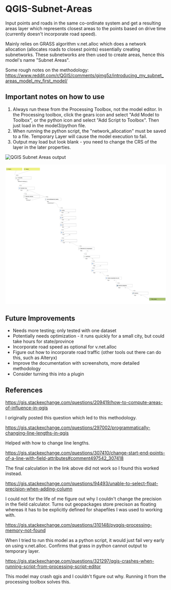 # QGIS-Subnet-Areas

Input points and roads in the same co-ordinate system and get a resulting areas layer which represents closest areas to the points based on drive time (currently doesn't incorporate road speed).

Mainly relies on GRASS algorithm v.net.alloc which does a network allocation (allocates roads to closest points) essentially creating subnetworks. These subnetworks are then used to create areas, hence this model's name "Subnet Areas".

Some rough notes on the methodology: https://www.reddit.com/r/QGIS/comments/gimg5z/introducing_my_subnet_areas_model_my_first_model/

## Important notes on how to use

1. Always run these from the Processing Toolbox, not the model editor. In the Processing toolbox, click the gears icon and select "Add Model to Toolbox", or the python icon and select "Add Script to Toolbox". Then just load in the model3/python file.
2. When running the python script, the "network_allocation" must be saved to a file. Temporary Layer will cause the model execution to fail.
3. Output may load but look blank - you need to change the CRS of the layer in the later properties.



![QGIS Subnet Areas output](https://i.redd.it/hxx713akwzx41.png)


![QGIS Subnet Areas model](https://raw.githubusercontent.com/mattmarotta/QGIS-Subnet-Areas/master/Subnet%20Areas.png)

## Future Improvements

- Needs more testing; only tested with one dataset
- Potentially needs optimization - it runs quickly for a small city, but could take hours for state/province
- Incorporate road speed as optional for v.net.alloc
- Figure out how to incorporate road traffic (other tools out there can do this, such as Alteryx)
- Improve the documentation with screenshots, more detailed methodology
- Consider turning this into a plugin

## References

https://gis.stackexchange.com/questions/209419/how-to-compute-areas-of-influence-in-qgis

I originally posted this question which led to this methodology.

https://gis.stackexchange.com/questions/297002/programmatically-changing-line-lengths-in-qgis

Helped with how to change line lengths.

https://gis.stackexchange.com/questions/307410/change-start-end-points-of-a-line-with-field-attributes#comment497542_307418

The final calculation in the link above did not work so I found this worked instead.

https://gis.stackexchange.com/questions/94493/unable-to-select-float-precision-when-adding-column

I could not for the life of me figure out why I couldn't change the precision in the field calculator. Turns out geopackages store precison as floating whereas it has to be explicitly defined for shapefiles I was used to working with.

https://gis.stackexchange.com/questions/310148/pyqgis-processing-memory-not-found

When I tried to run this model as a python script, it would just fail very early on using v.net.alloc. Confirms that grass in python cannot output to temporary layer.

https://gis.stackexchange.com/questions/321297/qgis-crashes-when-running-script-from-processing-script-editor

This model may crash qgis and I couldn't figure out why. Running it from the processing toolbox solves this.
